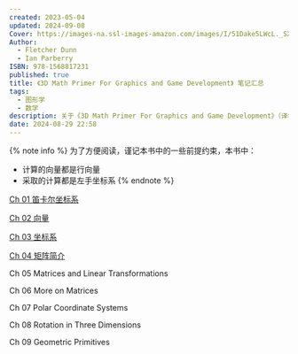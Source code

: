 ```yaml
---
created: 2023-05-04
updated: 2024-09-08
Cover: https://images-na.ssl-images-amazon.com/images/I/51Dake5LWcL._SX404_BO1,204,203,200_.jpg
Author:
  - Fletcher Dunn
  - Ian Parberry
ISBN: 978-1568817231
published: true
title: 《3D Math Primer For Graphics and Game Development》 笔记汇总
tags:
  - 图形学
  - 数学
description: 关于《3D Math Primer For Graphics and Game Development》（译名 《3D 数学基础：图形与游戏开发》）的阅读笔记，包含笛卡尔坐标系，矢量，坐标系转换等各种信息。
date: 2024-08-29 22:58
---
```


{% note info %}
为了方便阅读，谨记本书中的一些前提约束，本书中：
-   计算的向量都是行向量
-   采取的计算都是左手坐标系
{% endnote %}

[Ch 01 笛卡尔坐标系](/ch_01_cartesian_coordinate_systems)

[Ch 02 向量](/ch_02_vectors)

[Ch 03 坐标系](/ch_03_multiple_coordinate_spaces)

[Ch 04 矩阵简介](/ch_04_introduction_to_matrices)

Ch 05 Matrices and Linear Transformations

Ch 06 More on Matrices

Ch 07 Polar Coordinate Systems

Ch 08 Rotation in Three Dimensions

Ch 09 Geometric Primitives


